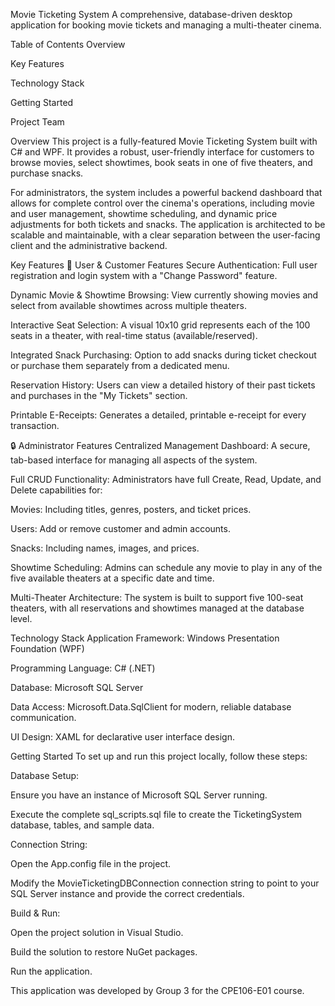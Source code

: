 Movie Ticketing System
A comprehensive, database-driven desktop application for booking movie tickets and managing a multi-theater cinema.

Table of Contents
Overview

Key Features

Technology Stack

Getting Started

Project Team

Overview
This project is a fully-featured Movie Ticketing System built with C# and WPF. It provides a robust, user-friendly interface for customers to browse movies, select showtimes, book seats in one of five theaters, and purchase snacks.

For administrators, the system includes a powerful backend dashboard that allows for complete control over the cinema's operations, including movie and user management, showtime scheduling, and dynamic price adjustments for both tickets and snacks. The application is architected to be scalable and maintainable, with a clear separation between the user-facing client and the administrative backend.

Key Features
👤 User & Customer Features
Secure Authentication: Full user registration and login system with a "Change Password" feature.

Dynamic Movie & Showtime Browsing: View currently showing movies and select from available showtimes across multiple theaters.

Interactive Seat Selection: A visual 10x10 grid represents each of the 100 seats in a theater, with real-time status (available/reserved).

Integrated Snack Purchasing: Option to add snacks during ticket checkout or purchase them separately from a dedicated menu.

Reservation History: Users can view a detailed history of their past tickets and purchases in the "My Tickets" section.

Printable E-Receipts: Generates a detailed, printable e-receipt for every transaction.

🔒 Administrator Features
Centralized Management Dashboard: A secure, tab-based interface for managing all aspects of the system.

Full CRUD Functionality: Administrators have full Create, Read, Update, and Delete capabilities for:

Movies: Including titles, genres, posters, and ticket prices.

Users: Add or remove customer and admin accounts.

Snacks: Including names, images, and prices.

Showtime Scheduling: Admins can schedule any movie to play in any of the five available theaters at a specific date and time.

Multi-Theater Architecture: The system is built to support five 100-seat theaters, with all reservations and showtimes managed at the database level.

Technology Stack
Application Framework: Windows Presentation Foundation (WPF)

Programming Language: C# (.NET)

Database: Microsoft SQL Server

Data Access: Microsoft.Data.SqlClient for modern, reliable database communication.

UI Design: XAML for declarative user interface design.

Getting Started
To set up and run this project locally, follow these steps:

Database Setup:

Ensure you have an instance of Microsoft SQL Server running.

Execute the complete sql_scripts.sql file to create the TicketingSystem database, tables, and sample data.

Connection String:

Open the App.config file in the project.

Modify the MovieTicketingDBConnection connection string to point to your SQL Server instance and provide the correct credentials.

Build & Run:

Open the project solution in Visual Studio.

Build the solution to restore NuGet packages.

Run the application.

This application was developed by Group 3 for the CPE106-E01 course.
